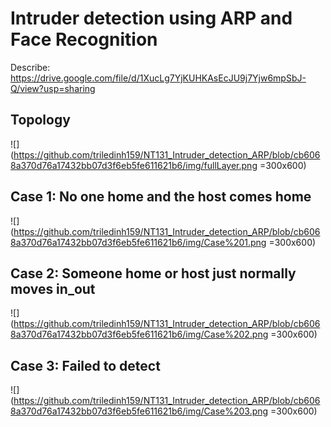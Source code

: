 # Intruder detection using ARP and Face Recognition
Describe: https://drive.google.com/file/d/1XucLg7YjKUHKAsEcJU9j7Yjw6mpSbJ-Q/view?usp=sharing
## Topology
![](https://github.com/triledinh159/NT131_Intruder_detection_ARP/blob/cb6068a370d76a17432bb07d3f6eb5fe611621b6/img/fullLayer.png =300x600)

## Case 1: No one home and the host comes home
![](https://github.com/triledinh159/NT131_Intruder_detection_ARP/blob/cb6068a370d76a17432bb07d3f6eb5fe611621b6/img/Case%201.png =300x600)

## Case 2: Someone home or host just normally moves in_out
![](https://github.com/triledinh159/NT131_Intruder_detection_ARP/blob/cb6068a370d76a17432bb07d3f6eb5fe611621b6/img/Case%202.png =300x600)

## Case 3: Failed to detect
![](https://github.com/triledinh159/NT131_Intruder_detection_ARP/blob/cb6068a370d76a17432bb07d3f6eb5fe611621b6/img/Case%203.png =300x600)

